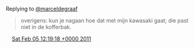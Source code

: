 Replying to [@marceldegraaf](https://twitter.com/marceldegraaf/status/33451211206164480)

> overigens: kun je nagaan hoe dat met mijn kawasaki gaat; die past niet in de kofferbak\.

<img src="../../media/tweet.ico" width="12" /> [Sat Feb 05 12:19:18 +0000 2011](https://twitter.com/DromerDenker/status/33862225819078657)